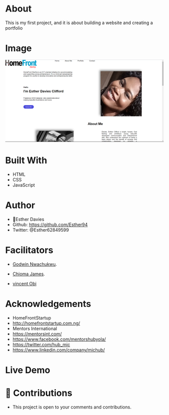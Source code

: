 # About 
This is my first project, and it is about building a website and creating a portfolio

## 
# Image
![welcome interface.](./asset/images/myportfolio.png "This is the Homepage outlook")

# Built With
* HTML
* CSS
* JavaScript

# Author
* 👩Esther Davies
* Github: https://github.com/Esther94
* Twitter: @Esther62849599

# Facilitators
* [Godwin Nwachukwu](https://github.com/Gnwin).

* [Chioma James](https://github.com/Chiomy).
* [vincent Obi]()

# Acknowledgements
* HomeFrontStartup
* http://homefrontstartup.com.ng/
* Mentors International 
* https://mentorsint.com/  
* https://www.facebook.com/mentorshubyola/ 
* https://twitter.com/hub_mic
* https://www.linkedin.com/company/michub/

# Live Demo
<!-- [See project live here] (https://github.com/Esther94/project-portfolio.git) -->

# 🤝 Contributions
* This project is open to your comments and contributions.
